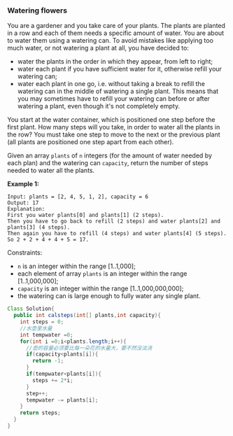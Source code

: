 ### Watering flowers

You are a gardener and you take care of your plants. The plants are planted in a row and each of them needs a specific amount of water. You are about to water them using a watering can. To avoid mistakes like applying too much water, or not watering a plant at all, you have decided to:



- water the plants in the order in which they appear, from left to right;
- water each plant if you have sufficient water for it, otherwise refill your watering can;
- water each plant in one go, i.e. without taking a break to refill the watering can in the middle of watering a single plant. This means that you may sometimes have to refill your watering can before or after watering a plant, even though it's not completely empty.



You start at the water container, which is positioned one step before the first plant. How many steps will you take, in order to water all the plants in the row? You must take one step to move to the next or the previous plant (all plants are positioned one step apart from each other).



Given an array `plants` of `n` integers (for the amount of water needed by each plan) and the watering can `capacity`, return the number of steps needed to water all the plants.



**Example 1:**



```
Input: plants = [2, 4, 5, 1, 2], capacity = 6
Output: 17
Explanation:
First you water plants[0] and plants[1] (2 steps).
Then you have to go back to refill (2 steps) and water plants[2] and plants[3] (4 steps).
Then again you have to refill (4 steps) and water plants[4] (5 steps).
So 2 + 2 + 4 + 4 + 5 = 17.
```



Constraints:

- `n` is an integer within the range [1..1,000];
- each element of array `plants` is an integer within the range [1..1,000,000];
- `capacity` is an integer within the range [1..1,000,000,000];
- the watering can is large enough to fully water any single plant.

~~~java
Class Solution{
  public int calsteps(int[] plants,int capacity){
    int steps = 0;
    //水壶里水量
    int tempwater =0;
    for(int i =0;i<plants.length;i++){
      //壶的容量必须要比每一朵花的水量大，要不然没法浇
      if(capacity<plants[i]){
        return -1;
      }
      if(tempwater<plants[i]){
        steps += 2*i;
      }
      step++;
      tempwater -= plants[i];
    }
    return steps;
  }
}
~~~

